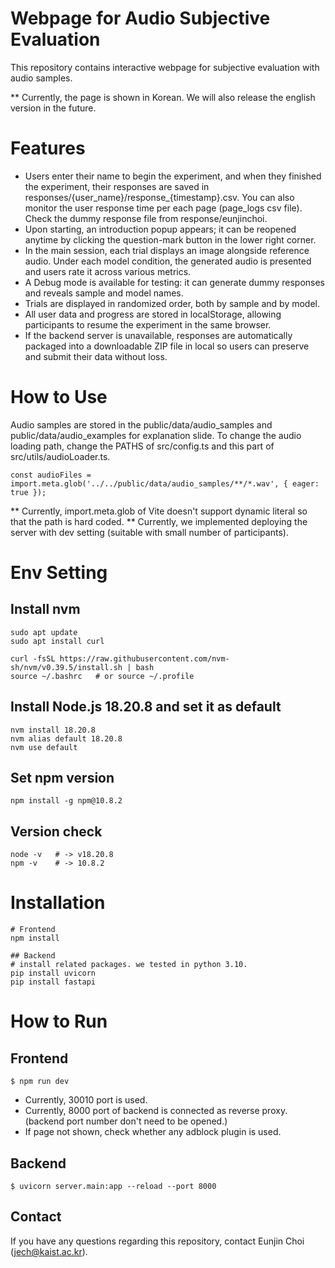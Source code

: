 # Webpage for Audio Subjective Evaluation
This repository contains interactive webpage for subjective evaluation with audio samples.

** Currently, the page is shown in Korean. We will also release the english version in the future.

# Features
- Users enter their name to begin the experiment, and when they finished the experiment, their responses are saved in responses/{user_name}/response_{timestamp}.csv. You can also monitor the user response time per each page (page_logs csv file). Check the dummy response file from response/eunjinchoi.
- Upon starting, an introduction popup appears; it can be reopened anytime by clicking the question-mark button in the lower right corner.
- In the main session, each trial displays an image alongside reference audio. Under each model condition, the generated audio is presented and users rate it across various metrics.
- A Debug mode is available for testing: it can generate dummy responses and reveals sample and model names.
- Trials are displayed in randomized order, both by sample and by model.
- All user data and progress are stored in localStorage, allowing participants to resume the experiment in the same browser.
- If the backend server is unavailable, responses are automatically packaged into a downloadable ZIP file in local so users can preserve and submit their data without loss.

# How to Use
Audio samples are stored in the public/data/audio_samples and public/data/audio_examples for explanation slide.
To change the audio loading path, change the PATHS of src/config.ts and this part of src/utils/audioLoader.ts. 
```
const audioFiles = import.meta.glob('../../public/data/audio_samples/**/*.wav', { eager: true });
```
** Currently, import.meta.glob of Vite doesn't support dynamic literal so that the path is hard coded.
** Currently, we implemented deploying the server with dev setting (suitable with small number of participants). 

# Env Setting
## Install nvm
```
sudo apt update
sudo apt install curl

curl -fsSL https://raw.githubusercontent.com/nvm-sh/nvm/v0.39.5/install.sh | bash
source ~/.bashrc   # or source ~/.profile
```
## Install Node.js 18.20.8 and set it as default
```
nvm install 18.20.8
nvm alias default 18.20.8
nvm use default
```
## Set npm version
```
npm install -g npm@10.8.2
```
## Version check
```
node -v   # -> v18.20.8
npm -v    # -> 10.8.2
```
# Installation
```
# Frontend
npm install

## Backend
# install related packages. we tested in python 3.10.
pip install uvicorn
pip install fastapi
```

# How to Run
## Frontend
```
$ npm run dev
```
- Currently, 30010 port is used. 
- Currently, 8000 port of backend is connected as reverse proxy. (backend port number don't need to be opened.)
- If page not shown, check whether any adblock plugin is used.

## Backend
```
$ uvicorn server.main:app --reload --port 8000
```

## Contact
If you have any questions regarding this repository, contact Eunjin Choi (jech@kaist.ac.kr). 
